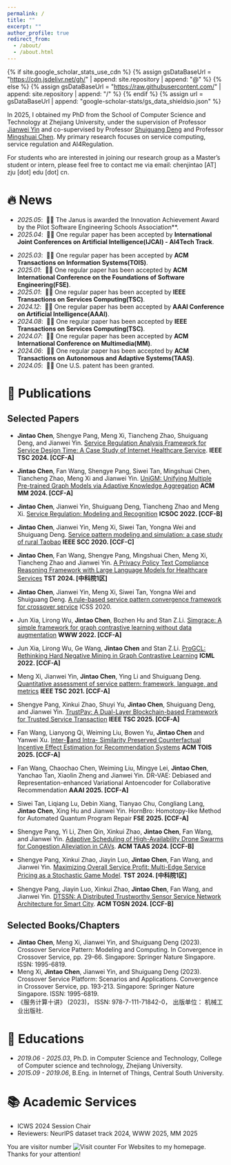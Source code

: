 ```yaml
---
permalink: /
title: ""
excerpt: ""
author_profile: true
redirect_from: 
  - /about/
  - /about.html
---
```


{% if site.google_scholar_stats_use_cdn %}
{% assign gsDataBaseUrl = "https://cdn.jsdelivr.net/gh/" | append: site.repository | append: "@" %}
{% else %}
{% assign gsDataBaseUrl = "https://raw.githubusercontent.com/" | append: site.repository | append: "/" %}
{% endif %}
{% assign url = gsDataBaseUrl | append: "google-scholar-stats/gs_data_shieldsio.json" %}

<span class='anchor' id='about-me'></span>

In 2025, I obtained my PhD from the School of Computer Science and Technology at Zhejiang University, under the supervision of Professor <a href="https://mypage.zju.edu.cn/0001038/">Jianwei Yin</a> and co-supervised by Professor <a href="https://mypage.zju.edu.cn/0001038/">Shuiguang Deng</a> and Professor <a href="https://mypage.zju.edu.cn/0001038/">Mingshuai Chen</a>. My primary research focuses on service computing, service regulation and AI4Regulation.

For students who are interested in joining our research group as a Master’s student or intern, please feel free to contact me via email: chenjintao \[AT\]  zju [dot] edu [dot] cn.

<!--
<a href="https://www.hitwebcounter.com" target="_blank">
-->



<span class='anchor' id='news'></span>

# 🔥 News
- *2025.05*: &nbsp;🎉🎉 The Janus is awarded the Innovation Achievement Award by the Pilot Software Engineering Schools Association**.
- *2025.04*: &nbsp;🎉🎉 One regular paper has been accepted by **International Joint Conferences on Artificial Intelligence(IJCAI) - AI4Tech Track**.
<!-- - *2025.03*: &nbsp;🎉🎉 Obtained a **PhD** from the School of Computer Science and Technology at **Zhejiang University**. -->
- *2025.03*: &nbsp;🎉🎉 One regular paper has been accepted by **ACM Transactions on Information Systems(TOIS)**.
- *2025.01*: &nbsp;🎉🎉 One regular paper has been accepted by **ACM International Conference on the Foundations of Software Engineering(FSE)**.
- *2025.01*: &nbsp;🎉🎉 One regular paper has been accepted by **IEEE Transactions on Services Computing(TSC)**.
- *2024.12*: &nbsp;🎉🎉 One regular paper has been accepted by **AAAI Conference on Artificial Intelligence(AAAI)**.
- *2024.08*: &nbsp;🎉🎉 One regular paper has been accepted by **IEEE Transactions on Services Computing(TSC)**.
- *2024.07*: &nbsp;🎉🎉 One regular paper has been accepted by **ACM International Conference on Multimedia(MM)**.
- *2024.06*: &nbsp;🎉🎉 One regular paper has been accepted by **ACM Transactions on Autonomous and Adaptive Systems(TAAS)**.
- *2024.05*: &nbsp;🎉🎉 One U.S. patent has been granted.
<!-- - *2024.03*: &nbsp;🎉🎉 One regular paper has been accepted by **Tsinghua Science and Technology(TST)**. -->
<!-- - *2024.03*: &nbsp;🎉🎉 One regular paper has been accepted by **Tsinghua Science and Technology(TST)**. -->
<!-- - *2024.02*: &nbsp;🎉🎉 One regular paper has been accepted by **ACM Transactions on Sensor Networks(TOSN)**. -->
<!-- - *2023.03*: &nbsp;🎉🎉 A book titled **"Convergence in Crossover Service"** has been published by Springer. -->
<!-- - *2022.09*: &nbsp;🎉🎉 One regular paper has been accepted by **International Conference on Service Oriented Computing(ICSOC)**. -->
<!-- - *2022.05*: &nbsp;🎉🎉 One regular paper has been accepted by **International Conference on Machine Learning(ICML)**. -->
<!-- - *2022.01*: &nbsp;🎉🎉 One regular paper has been accepted by **ACM Web Conference(WWW)**. -->
<!-- - *2021.06*: &nbsp;🎉🎉 One regular paper has been accepted by **IEEE Transactions on Services Computing(TSC)**. -->
<!-- - *2020.07*: &nbsp;🎉🎉 Two regular paper has been accepted by **IEEE International Conference on Services Computing (SCC)**. -->
<span class='anchor' id='publications'></span>

# 📝 Publications 

## Selected Papers

- **Jintao Chen**, Shengye Pang, Meng Xi, Tiancheng Zhao, Shuiguang Deng, and Jianwei Yin. [Service Regulation Analysis Framework for Service Design Time: A Case Study of Internet Healthcare Service](https://ieeexplore.ieee.org/abstract/document/10660508). **IEEE TSC 2024. \[CCF-A\]**

- **Jintao Chen**, Fan Wang, Shengye Pang, Siwei Tan, Mingshuai Chen, Tiancheng Zhao, Meng Xi and Jianwei Yin. [UniGM: Unifying Multiple Pre-trained Graph Models via Adaptive Knowledge Aggregation](https://dl.acm.org/doi/10.1145/3664647.3681018) **ACM MM 2024. \[CCF-A\]**

- **Jintao Chen**, Jianwei Yin, Shuiguang Deng, Tiancheng Zhao and Meng Xi. [Service Regulation: Modeling and Recognition](https://link.springer.com/chapter/10.1007/978-3-031-20984-0_6) **ICSOC 2022. \[CCF-B\]**

- **Jintao Chen**, Jianwei Yin, Meng Xi, Siwei Tan, Yongna Wei and Shuiguang Deng. [Service pattern modeling and simulation: a case study of rural Taobao](https://ieeexplore.ieee.org/document/9284607) **IEEE SCC 2020. \[CCF-C\]**

- **Jintao Chen**, Fan Wang, Shengye Pang, Mingshuai Chen, Meng Xi, Tiancheng Zhao and Jianwei Yin. [A Privacy Policy Text Compliance Reasoning Framework with Large Language Models for Healthcare Services](https://fiction-zju.github.io/papers/TST2024.pdf) **TST 2024. \[中科院1区\]**

- **Jintao Chen**, Jianwei Yin, Meng Xi, Siwei Tan, Yongna Wei and Shuiguang Deng. [A rule-based service pattern convergence framework for crossover service](https://ieeexplore.ieee.org/abstract/document/9283708) ICSS 2020.

- Jun Xia, Lirong Wu, **Jintao Chen**, Bozhen Hu and Stan Z.Li. [Simgrace: A simple framework for graph contrastive learning without data augmentation](https://dl.acm.org/doi/10.1145/3485447.3512156) **WWW 2022. \[CCF-A\]**

- Jun Xia, Lirong Wu, Ge Wang, **Jintao Chen** and Stan Z.Li. [ProGCL: Rethinking Hard Negative Mining in Graph Contrastive Learning](https://proceedings.mlr.press/v162/xia22b/xia22b.pdf) **ICML 2022. \[CCF-A\]**

- Meng Xi, Jianwei Yin, **Jintao Chen**, Ying Li and Shuiguang Deng. [Quantitative assessment of service pattern: framework, language, and metrics](https://ieeexplore.ieee.org/document/9462522)  **IEEE TSC 2021. \[CCF-A\]**

- Shengye Pang, Xinkui Zhao, Shuyi Yu, **Jintao Chen**, Shuiguang Deng, and Jianwei Yin. [TrustPay: A Dual-Layer Blockchain-based Framework for Trusted Service Transaction](https://www.computer.org/csdl/journal/sc/5555/01/10857412/23VC6bSMjQs) **IEEE TSC 2025. \[CCF-A\]**

- Fan Wang, Lianyong Qi, Weiming Liu, Bowen Yu, **Jintao Chen** and Yanwei Xu. [Inter-and Intra- Similarity Preserved Counterfactual Incentive Effect Estimation for Recommendation Systems](https://dl.acm.org/doi/10.1145/3722104) **ACM TOIS 2025. \[CCF-A\]**

- Fan Wang, Chaochao Chen, Weiming Liu, Mingye Lei, **Jintao Chen**, Yanchao Tan, Xiaolin Zheng and Jianwei Yin. DR-VAE: Debiased and Representation-enhanced Variational Antoencoder for Collaborative Recommendation **AAAI 2025. \[CCF-A\]**

- Siwei Tan, Liqiang Lu, Debin Xiang, Tianyao Chu, Congliang Lang, **Jintao Chen**, Xing Hu and Jianwei Yin. HornBro: Homotopy-like Method for Automated Quantum Program Repair **FSE 2025. \[CCF-A\]**

- Shengye Pang, Yi Li, Zhen Qin, Xinkui Zhao, **Jintao Chen**, Fan Wang, and Jianwei Yin. [Adaptive Scheduling of High-Availability Drone Swarms for Congestion Alleviation in CAVs](https://dl.acm.org/doi/abs/10.1145/3673905). **ACM TAAS 2024. \[CCF-B\]**

- Shengye Pang, Xinkui Zhao, Jiayin Luo, **Jintao Chen**, Fan Wang, and Jianwei Yin. [Maximizing Overall Service Profit: Multi-Edge Service Pricing as a Stochastic Game Model](https://ieeexplore.ieee.org/document/10566008?denied=). **TST 2024. \[中科院1区\]**

- Shengye Pang, Jiayin Luo, Xinkui Zhao, **Jintao Chen**, Fan Wang, and Jianwei Yin. [DTSSN: A Distributed Trustworthy Sensor Service Network Architecture for Smart City](https://dl.acm.org/doi/abs/10.1145/3649893). **ACM TOSN 2024. \[CCF-B\]**

## Selected Books/Chapters

- **Jintao Chen**, Meng Xi, Jianwei Yin, and Shuiguang Deng (2023). Crossover Service Pattern: Modeling and Computing. In Convergence in Crossover Service, pp. 29-66. Singapore: Springer Nature Singapore. ISSN: 1995-6819.
- Meng Xi, **Jintao Chen**, Jianwei Yin, and Shuiguang Deng (2023). Crossover Service Platform: Scenarios and Applications. Convergence in Crossover Service, pp. 193-213. Singapore: Springer Nature Singapore. ISSN: 1995-6819.
- 《服务计算十讲》 (2023)， ISSN: 978-7-111-71842-0， 出版单位： 机械工业出版社.


<span class='anchor' id='educations'></span>

# 📖 Educations
- *2019.06 - 2025.03*, Ph.D. in Computer Science and Technology, College of Computer science and technology, Zhejiang University. 
- *2015.09 - 2019.06*, B.Eng. in Internet of Things, Central South University. 

# 📚 Academic Services
-  ICWS 2024 Session Chair
-  Reviewers: NeurIPS dataset track 2024, WWW 2025, MM 2025 

You are visitor number <img src="https://hitwebcounter.com/counter/counter.php?page=20743970&style=0006&nbdigits=5&type=page&initCount=0" title="Counter Widget" Alt="Visit counter For Websites"   border="0" />  to my homepage. Thanks for your attention!

